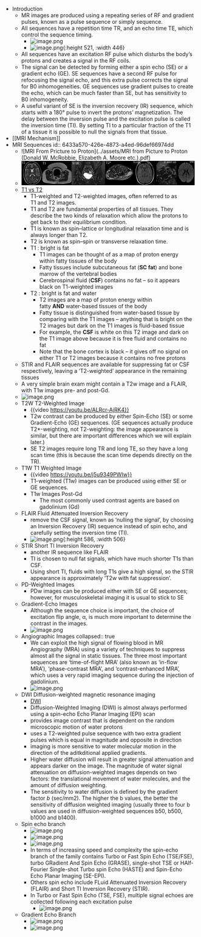 - Introduction
	- MR images are produced using a repeating series of RF and gradient pulses, known as a pulse sequence or simply sequence.
	- All sequences have a repetition time TR, and an echo time TE, which control the sequence timing.
		- ![image.png](../assets/image_1681112233203_0.png)
		- ![image.png](../assets/image_1681110783745_0.png){:height 521, :width 446}
	- All sequences have an excitation RF pulse which disturbs the body’s protons and creates a signal in the RF coils.
	- The signal can be detected by forming either a spin echo (SE) or a gradient echo (GE). SE sequences have a second RF pulse for refocusing the signal echo, and this extra pulse corrects the signal for B0 inhomogeneities. GE sequences use gradient pulses to create the echo, which can be much faster than SE, but has sensitivity to B0 inhomogeneity.
	- A useful variant of SE is the inversion recovery (IR) sequence, which starts with a 180° pulse to invert the protons’ magnetization. The delay between the inversion pulse and the excitation pulse is called the inversion time (TI). By setting TI to a particular fraction of the T1 of a tissue it is possible to null the signals from that tissue.
- [[MRI Mechanism]]
- MRI Sequences
  id:: 6433a570-426e-4873-a4ed-96def66974dd
	- ![MRI From Pricture to Proton](../assets/MRI from Picture to Proton (Donald W. McRobbie, Elizabeth A. Moore etc.).pdf)
	- ![](/../assets/mri.png)
	- [T1 vs T2](https://www.radiologymasterclass.co.uk/tutorials/mri/t1_and_t2_images)
		- T1-weighted and T2-weighted images, often referred to as T1 and T2 images.
		- T1 and T2 are fundamental properties of all tissues. They describe the two kinds of relaxation
		  which allow the protons to get back to their equilibrium condition.
		- T1 is known as spin–lattice or longitudinal relaxation time and is always longer than T2.
		- T2 is known as spin–spin or transverse relaxation time.
		- T1 : bright is fat
			- T1 images can be thought of as a map of proton energy within fatty tissues of the body
			- Fatty tissues include subcutaneous fat (**SC fat**) and bone marrow of the vertebral bodies
			- Cerebrospinal fluid (**CSF**) contains no fat – so it appears black on T1-weighted images
		- T2 :  bright is fat and water
			- T2 images are a map of proton energy within fatty **AND** water-based tissues of the body
			- Fatty tissue is distinguished from water-based tissue by comparing with the T1 images – anything that is bright on the T2 images but dark on the T1 images is fluid-based tissue
			- For example, the **CSF** is white on this T2 image and dark on the T1 image above because it is free fluid and contains no fat
			- Note that the bone cortex is black – it gives off no signal on either T1 or T2 images because it contains no free protons
	- STIR and FLAIR sequences are available for suppressing fat or CSF respectively, leaving a ‘T2-weighted’ appearance in the remaining tissues
	- A very simple brain exam might contain a T2w image and a FLAIR, with T1w images pre- and post-Gd.
	- ![image.png](../assets/image_1681107092994_0.png)
	- T2W T2-Weighted Image
		- {{video https://youtu.be/ALRcr-AjRK4}}
		- T2w contrast can be produced by either Spin-Echo (SE) or some Gradient-Echo (GE) sequences. (GE sequences actually produce T2*-weighting, not T2-weighting: the image appearance is similar, but there are important differences which we will explain later.)
		- SE T2 images require long TR and long TE, so they have a long scan time (this is because the scan time depends directly on the TR).
	- T1W T1 Weighted Image
		- {{video https://youtu.be/j5u9349PWIw}}
		- T1-weighted (T1w) images can be produced using either SE or GE sequences.
		- T1w Images Post-Gd
			- The most commonly used contrast agents are based on gadolinium (Gd)
	- FLAIR Fluid Attenuated Inversion Recovery
		- remove the CSF signal, known as ‘nulling the signal’, by choosing an Inversion Recovery (IR) sequence instead of spin echo, and carefully setting the inversion time (TI).
		- ![image.png](../assets/image_1681110920053_0.png){:height 586, :width 506}
	- STIR Short TI Inversion Recovery
		- another IR sequence like FLAIR
		- TI is chosen to null fat signals, which have much shorter T1s than CSF.
		- Using short TI, fluids with long T1s give a high signal, so the STIR appearance is approximately ‘T2w with fat suppression’.
	- PD-Weighted Images
		- PDw images can be produced either with SE or GE sequences; however, for musculoskeletal imaging it is usual to stick to SE
	- Gradient-Echo Images
		- Although the sequence choice is important, the choice of excitation flip angle, α, is much more important to determine the contrast in the images.
		- ![image.png](../assets/image_1681111040049_0.png)
	- Angiographic Images
	  collapsed:: true
		- We can exploit the high signal of flowing blood in MR Angiography (MRA) using a variety of techniques to suppress almost all the signal in static tissues. The three most important sequences are ‘time-of-flight MRA’ (also known as ‘in-flow MRA’), ‘phase-contrast MRA’, and ‘contrast-enhanced MRA’, which uses a very rapid imaging sequence during the injection of gadolinium.
		- ![image.png](../assets/image_1681111275406_0.png)
	- DWI Diffusion-weighted magnetic resonance imaging
		- [DWI](https://mrimaster.com/characterise%20image%20dwi%20.html)
		- Diffusion-Weighted Imaging (DWI) is almost always performed using a spin-echo Echo Planar Imaging (EPI) scan
		- provides image contrast that is dependent on the random microscopic motion of water protons
		- uses a T2-weighted pulse sequence with two extra gradient pulses which is equal in magnitude and opposite in direction
		- imaging is more sensitive to water molecular motion in the direction of the aditkditional applied gradients.
		- Higher water diffusion will result in greater signal attenuation and appears darker on the image. The magnitude of water signal attenuation on diffusion-weighted images depends on two factors: the translational movement of water molecules, and the amount of diffusion weighting.
		- The sensitivity to water diffusion is defined by the gradient factor _b_ (sec/mm2). The higher the b values, the better the sensitivity of diffusion weighted imaging (usually three to four b values are used in diffusion-weighted sequences b50, b500, b1000 and b1400).
	- Spin echo branch
		- ![image.png](../assets/image_1681112919106_0.png)
		- ![image.png](../assets/image_1681112375010_0.png)
		- ![image.png](../assets/image_1681113280189_0.png)
		- In terms of increasing speed and complexity the spin-echo branch of the family contains Turbo or Fast Spin Echo (TSE/FSE), turbo GRadient And Spin Echo (GRASE), single-shot TSE or HAlf-Fourier Single-shot Turbo spin Echo (HASTE) and Spin-Echo Echo Planar Imaging (SE-EPI).
		- Others spin echo include FLuid Attenuated Inversion Recovery (FLAIR) and Short TI Inversion Recovery (STIR).
		- In Turbo or Fast Spin Echo (TSE, FSE), multiple signal echoes are collected following each excitation pulse
			- ![image.png](../assets/image_1681113077179_0.png)
	- Gradient Echo Branch
		- ![image.png](../assets/image_1681113237890_0.png)
		- ![image.png](../assets/image_1681113303843_0.png)